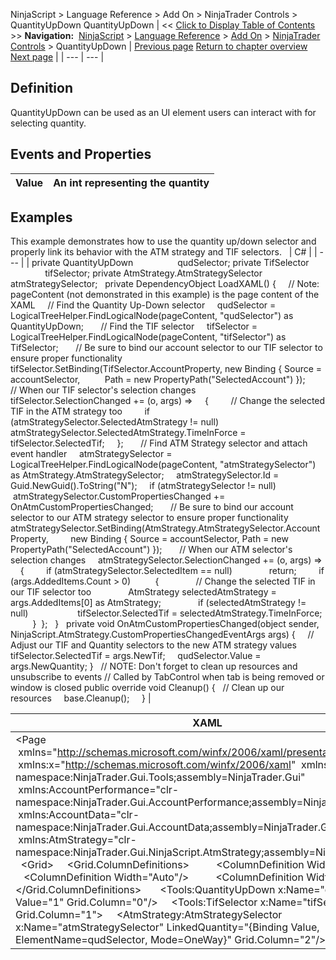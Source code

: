 ﻿
NinjaScript \> Language Reference \> Add On \> NinjaTrader Controls \> QuantityUpDown
QuantityUpDown
| \<\< [Click to Display Table of Contents](quantityupdown.md) \>\> **Navigation:**     [NinjaScript](ninjascript.md) \> [Language Reference](language_reference_wip.md) \> [Add On](add_on.md) \> [NinjaTrader Controls](controls.md) \> QuantityUpDown | [Previous page](tifselector.md) [Return to chapter overview](controls.md) [Next page](account_class.md) |
| --- | --- |
## Definition
QuantityUpDown can be used as an UI element users can interact with for selecting quantity.
 
## Events and Properties
| Value | An int representing the quantity |
| --- | --- |

## Examples
This example demonstrates how to use the quantity up/down selector and properly link its behavior with the ATM strategy and TIF selectors.
 
| C\# |
| --- |
| private QuantityUpDown                  qudSelector; private TifSelector                     tifSelector; private AtmStrategy.AtmStrategySelector atmStrategySelector;   private DependencyObject LoadXAML() {      // Note: pageContent (not demonstrated in this example) is the page content of the XAML      // Find the Quantity Up\-Down selector      qudSelector \= LogicalTreeHelper.FindLogicalNode(pageContent, "qudSelector") as QuantityUpDown;        // Find the TIF selector      tifSelector \= LogicalTreeHelper.FindLogicalNode(pageContent, "tifSelector") as TifSelector;        // Be sure to bind our account selector to our TIF selector to ensure proper functionality      tifSelector.SetBinding(TifSelector.AccountProperty, new Binding { Source \= accountSelector,           Path \= new PropertyPath("SelectedAccount") });        // When our TIF selector's selection changes      tifSelector.SelectionChanged \+\= (o, args) \=\>      {           // Change the selected TIF in the ATM strategy too          if (atmStrategySelector.SelectedAtmStrategy !\= null)                atmStrategySelector.SelectedAtmStrategy.TimeInForce \= tifSelector.SelectedTif;      };        // Find ATM Strategy selector and attach event handler      atmStrategySelector \= LogicalTreeHelper.FindLogicalNode(pageContent, "atmStrategySelector") as AtmStrategy.AtmStrategySelector;      atmStrategySelector.Id \= Guid.NewGuid().ToString("N");      if (atmStrategySelector !\= null)           atmStrategySelector.CustomPropertiesChanged \+\= OnAtmCustomPropertiesChanged;        // Be sure to bind our account selector to our ATM strategy selector to ensure proper functionality      atmStrategySelector.SetBinding(AtmStrategy.AtmStrategySelector.AccountProperty,          new Binding { Source \= accountSelector, Path \= new PropertyPath("SelectedAccount") });        // When our ATM selector's selection changes      atmStrategySelector.SelectionChanged \+\= (o, args) \=\>      {          if (atmStrategySelector.SelectedItem \=\= null)                return;          if (args.AddedItems.Count \> 0\)           {                // Change the selected TIF in our TIF selector too                AtmStrategy selectedAtmStrategy \= args.AddedItems\[0] as AtmStrategy;                if (selectedAtmStrategy !\= null)                     tifSelector.SelectedTif \= selectedAtmStrategy.TimeInForce;          }  };   }   private void OnAtmCustomPropertiesChanged(object sender, NinjaScript.AtmStrategy.CustomPropertiesChangedEventArgs args) {      // Adjust our TIF and Quantity selectors to the new ATM strategy values      tifSelector.SelectedTif \= args.NewTif;      qudSelector.Value \= args.NewQuantity; }   // NOTE: Don't forget to clean up resources and unsubscribe to events // Called by TabControl when tab is being removed or window is closed public override void Cleanup() {     // Clean up our resources      base.Cleanup();     } |

| XAML |
| --- |
| \<Page        xmlns\="http://schemas.microsoft.com/winfx/2006/xaml/presentation"  xmlns:x\="http://schemas.microsoft.com/winfx/2006/xaml"  xmlns:Tools\="clr\-namespace:NinjaTrader.Gui.Tools;assembly\=NinjaTrader.Gui"  xmlns:AccountPerformance\="clr\-namespace:NinjaTrader.Gui.AccountPerformance;assembly\=NinjaTrader.Gui"   xmlns:AccountData\="clr\-namespace:NinjaTrader.Gui.AccountData;assembly\=NinjaTrader.Gui"   xmlns:AtmStrategy\="clr\-namespace:NinjaTrader.Gui.NinjaScript.AtmStrategy;assembly\=NinjaTrader.Gui"\>   \<Grid\>      \<Grid.ColumnDefinitions\>           \<ColumnDefinition Width\="Auto"/\>           \<ColumnDefinition Width\="Auto"/\>           \<ColumnDefinition Width\="\*"/\>      \</Grid.ColumnDefinitions\>        \<Tools:QuantityUpDown x:Name\="qudSelector" Value\="1" Grid.Column\="0"/\>      \<Tools:TifSelector x:Name\="tifSelector" Grid.Column\="1"\>      \<AtmStrategy:AtmStrategySelector x:Name\="atmStrategySelector" LinkedQuantity\="{Binding Value,       ElementName\=qudSelector, Mode\=OneWay}" Grid.Column\="2"/\> \</Grid\> |
